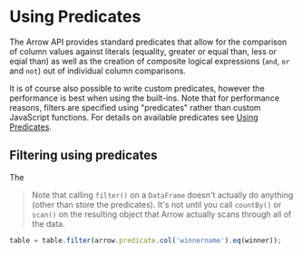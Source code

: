 # Using Predicates


The Arrow API provides standard predicates that allow for the comparison of column values against literals (equality, greater or equal than, less or eqial than) as well as the creation of composite logical expressions (`and`, `or` and `not`) out of individual column comparisons.

It is of course also possible to write custom predicates, however the performance is best when using the built-ins. Note that for performance reasons, filters are specified using "predicates" rather than custom JavaScript functions. For details on available predicates see [Using Predicates](). 

## Filtering using predicates

The

> Note that calling `filter()` on a `DataFrame` doesn't actually do anything (other than store the predicates). It's not until you call `countBy()` or `scan()` on the resulting object that Arrow actually scans through all of the data.


```js
table = table.filter(arrow.predicate.col('winnername').eq(winner));
```
